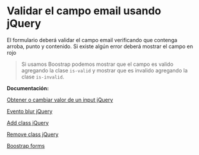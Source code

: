 # Validar el campo email usando jQuery

El formulario deberá validar el campo email verificando que contenga arroba, punto y contenido. Si existe algún error deberá mostrar el campo en rojo

> Si usamos Boostrap podemos mostrar que el campo es valido agregando la clase `is-valid` y mostrar que es invalido agregando la clase `is-invalid`.

**Documentación:**

[Obtener o cambiar valor de un input jQuery](http://api.jquery.com/val/)

[Evento blur jQuery](http://api.jquery.com/blur/)

[Add class jQuery](http://api.jquery.com/addClass/)

[Remove class jQuery](http://api.jquery.com/removeClass/)

[Boostrap forms](https://getbootstrap.com/docs/4.0/components/forms/)
